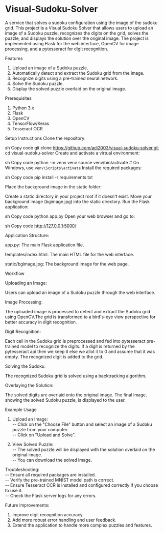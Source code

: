 # Visual-Sudoku-Solver
A service that solves a sudoku configuration using the image of the sudoku grid.
This project is a Visual Sudoku Solver that allows users to upload an image of a Sudoku puzzle, recognizes the digits on the grid, solves the puzzle, and displays the solution over the original image. The project is implemented using Flask for the web interface, OpenCV for image processing, and a pytesseract for digit recognition.

Features
1. Upload an image of a Sudoku puzzle.
2. Automatically detect and extract the Sudoku grid from the image.
3. Recognize digits using a pre-trained neural network.
4. Solve the Sudoku puzzle.
5. Display the solved puzzle overlaid on the original image.

Prerequisites
1. Python 3.x
2. Flask
3. OpenCV
5. TensorFlow/Keras
6. Tesseract OCR

Setup Instructions
Clone the repository:

sh
Copy code
git clone https://github.com/adi2003/visual-sudoku-solver.git
cd visual-sudoku-solver
Create and activate a virtual environment:

sh
Copy code
python -m venv venv
source venv/bin/activate   # On Windows, use `venv\Scripts\activate`
Install the required packages:

sh
Copy code
pip install -r requirements.txt

Place the background image in the static folder:

Create a static directory in your project root if it doesn't exist.
Move your background image (bgimage.jpg) into the static directory.
Run the Flask application:

sh
Copy code
python app.py
Open your web browser and go to:

sh
Copy code
http://127.0.0.1:5000/

Application Structure:

app.py: The main Flask application file.

templates/index.html: The main HTML file for the web interface.

static/bgimage.jpg: The background image for the web page.

Workflow

Uploading an Image:

Users can upload an image of a Sudoku puzzle through the web interface.

Image Processing:

The uploaded image is processed to detect and extract the Sudoku grid using OpenCV.The grid is transformed to a bird's-eye view perspective for better accuracy in digit recognition.

Digit Recognition:

Each cell in the Sudoku grid is preprocessed and fed into pytesseract pre-trained model to recognize the digits. If a digit is returned by the pytesseract api then we keep it else we allot it to 0 and assume that it was empty. The recognized digit is added to the grid.

Solving the Sudoku:

The recognized Sudoku grid is solved using a backtracking algorithm.

Overlaying the Solution:

The solved digits are overlaid onto the original image.
The final image, showing the solved Sudoku puzzle, is displayed to the user.

Example Usage

1. Upload an Image:<br>
 -- Click on the "Choose File" button and select an image of a Sudoku puzzle from your computer.<br>
 -- Click on "Upload and Solve".<br>
 
2. View Solved Puzzle:<br>
 -- The solved puzzle will be displayed with the solution overlaid on the original image.<br>
 -- You can download the solved image.

Troubleshooting: <br>
-- Ensure all required packages are installed.<br>
-- Verify the pre-trained MNIST model path is correct.<br>
-- Ensure Tesseract OCR is installed and configured correctly if you choose to use it.<br>
-- Check the Flask server logs for any errors.

Future Improvements: <br>
1. Improve digit recognition accuracy.<br>
2. Add more robust error handling and user feedback.<br>
3. Extend the application to handle more complex puzzles and features.
   
